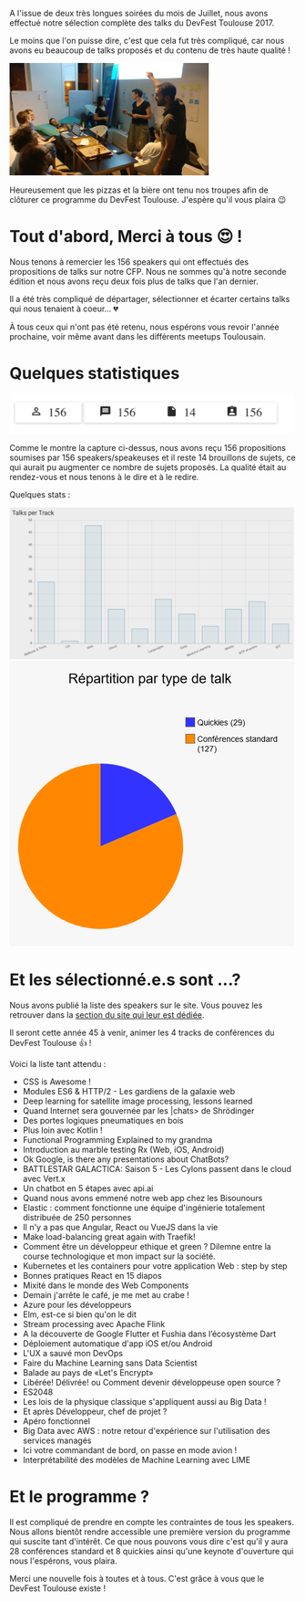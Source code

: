 A l'issue de deux très longues soirées du mois de Juillet, nous avons effectué notre sélection complète des talks du DevFest Toulouse 2017.

Le moins que l'on puisse dire, c'est que cela fut très compliqué, car nous avons eu beaucoup de talks proposés et du contenu de très haute qualité !

<img src="/images/posts/2017-08-14-annonce-selection-complete/deliberations_01.jpg" alt="deliberations_01" width="350" />

Heureusement que les pizzas et la bière ont tenu nos troupes afin de clôturer ce programme du DevFest Toulouse. J'espère qu'il vous plaira 😉

# Tout d'abord, Merci à tous 😍 !

Nous tenons à remercier les 156 speakers qui ont effectués des propositions de talks sur notre CFP. Nous ne sommes qu'à notre seconde édition et nous avons reçu deux fois plus de talks que l'an dernier.

Il a été très compliqué de départager, sélectionner et écarter certains talks qui nous tenaient à coeur... 💔

À tous ceux qui n'ont pas été retenu, nous espérons vous revoir l'année prochaine, voir même avant dans les différents meetups Toulousain.

# Quelques statistiques

<img src="/images/posts/2017-08-14-annonce-selection-complete/propositions.png" alt="proposition" width="500" />

Comme le montre la capture ci-dessus, nous avons reçu 156 propositions soumises par 156 speakers/speakeuses et il reste 14 brouillons de sujets, ce qui aurait pu augmenter ce nombre de sujets proposés. La qualité était au rendez-vous et nous tenons à le dire et à le redire.

Quelques stats :

<img src="/images/posts/2017-08-14-annonce-selection-complete/talks_par_track.png" alt="talks par catégorie" width="500" />

<img src="/images/posts/2017-08-14-annonce-selection-complete/pie_types_talk.png" alt="nb talks par type" width="500" />

# Et les sélectionné.e.s sont ...?

Nous avons publié la liste des speakers sur le site. Vous pouvez les retrouver dans la [section du site qui leur est dédiée](speakers).

Il seront cette année 45 à venir, animer les 4 tracks de conférences du DevFest Toulouse 👍 !

Voici la liste tant attendu :

* CSS is Awesome !
* Modules ES6 & HTTP/2 - Les gardiens de la galaxie web
* Deep learning for satellite image processing, lessons learned
* Quand Internet sera gouvernée par les |chats> de Shrödinger
* Des portes logiques pneumatiques en bois
* Plus loin avec Kotlin !
* Functional Programming Explained to my grandma
* Introduction au marble testing Rx (Web, iOS, Android)
* Ok Google, is there any presentations about ChatBots?
* BATTLESTAR GALACTICA: Saison 5 - Les Cylons passent dans le cloud avec Vert.x
* Un chatbot en 5 étapes avec api.ai
* Quand nous avons emmené notre web app chez les Bisounours
* Elastic : comment fonctionne une équipe d'ingénierie totalement distribuée de 250 personnes
* Il n'y a pas que Angular, React ou VueJS dans la vie
* Make load-balancing great again with Traefik!
* Comment être un développeur ethique et green ? Dilemne entre la course technologique et mon impact sur la société.
* Kubernetes et les containers pour votre application Web : step by step
* Bonnes pratiques React en 15 diapos
* Mixité dans le monde des Web Components
* Demain j'arrête le café, je me met au crabe !
* Azure pour les développeurs
* Elm, est-ce si bien qu'on le dit
* Stream processing avec Apache Flink
* A la découverte de Google Flutter et Fushia dans l’écosystème Dart
* Déploiement automatique d'app iOS et/ou Android
* L'UX a sauvé mon DevOps
* Faire du Machine Learning sans Data Scientist
* Balade au pays de «Let's Encrypt»
* Libérée! Délivrée! ou Comment devenir développeuse open source ?
* ES2048
* Les lois de la physique classique s'appliquent aussi au Big Data !
* Et après Développeur, chef de projet ?
* Apéro fonctionnel
* Big Data avec AWS : notre retour d'expérience sur l'utilisation des services managés
* Ici votre commandant de bord, on passe en mode avion !
* Interprétabilité des modèles de Machine Learning avec LIME


# Et le programme ?

Il est compliqué de prendre en compte les contraintes de tous les speakers. Nous allons bientôt rendre accessible une première version du programme qui suscite tant d'intérêt. Ce que nous pouvons vous dire c'est qu'il y aura 28 conférences standard et 8 quickies ainsi qu'une keynote d'ouverture qui nous l'espérons, vous plaira.

Merci une nouvelle fois à toutes et à tous. C'est grâce à vous que le DevFest Toulouse existe !
